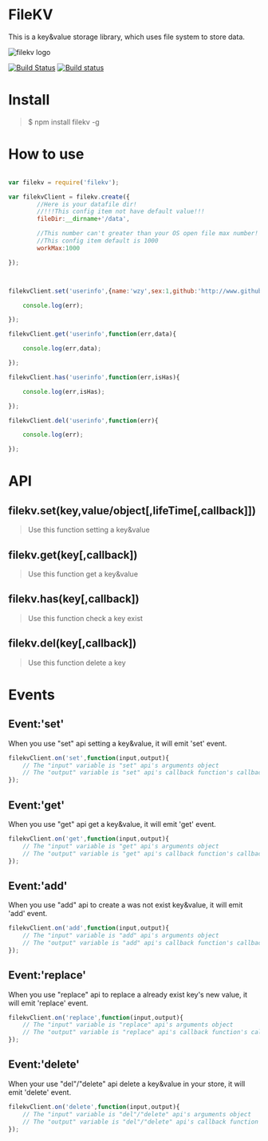 # FileKV

This is a key&value storage library, which uses file system to store data.

![filekv logo](https://raw.githubusercontent.com/zenboss/zenboss.github.io/master/images/filekv_logo.png)

[![Build Status](https://travis-ci.org/zenboss/filekv.svg?branch=master)](https://travis-ci.org/zenboss/filekv) [![Build status](https://ci.appveyor.com/api/projects/status/rg01h0j4eals8rwt?svg=true)](https://ci.appveyor.com/project/zenboss/filekv)


# Install

>$ npm install filekv -g



# How to use

``` javascript

var filekv = require('filekv');

var filekvClient = filekv.create({
		//Here is your datafile dir!
		//!!!This config item not have default value!!!
        fileDir:__dirname+'/data', 

		//This number can't greater than your OS open file max number!
		//This config item default is 1000
        workMax:1000 

});



filekvClient.set('userinfo',{name:'wzy',sex:1,github:'http://www.github.com/zenboss'},3600,function(err){

	console.log(err);

});

filekvClient.get('userinfo',function(err,data){

	console.log(err,data);

});

filekvClient.has('userinfo',function(err,isHas){

	console.log(err,isHas);

});

filekvClient.del('userinfo',function(err){

	console.log(err);

});

```

# API

## filekv.set(key,value/object[,lifeTime[,callback]])

>Use this function setting a key&value

## filekv.get(key[,callback])

>Use this function get a key&value

## filekv.has(key[,callback])

>Use this function check a key exist

## filekv.del(key[,callback])

>Use this function delete a key

# Events

## Event:'set'
When you use "set" api setting a key&value, it will emit 'set' event.
``` javascript
filekvClient.on('set',function(input,output){
    // The "input" variable is "set" api's arguments object
    // The "output" variable is "set" api's callback function's callback variable.
});
```

## Event:'get'
When you use "get" api get a key&value, it will emit 'get' event.
``` javascript
filekvClient.on('get',function(input,output){
    // The "input" variable is "get" api's arguments object
    // The "output" variable is "get" api's callback function's callback variable.
});
```

## Event:'add'
When you use "add" api to create a was not exist key&value, it will emit 'add' event.
``` javascript
filekvClient.on('add',function(input,output){
    // The "input" variable is "add" api's arguments object
    // The "output" variable is "add" api's callback function's callback variable.
});
```

## Event:'replace'
When you use "replace" api to replace a already exist key's new value, it will emit 'replace' event.
``` javascript
filekvClient.on('replace',function(input,output){
    // The "input" variable is "replace" api's arguments object
    // The "output" variable is "replace" api's callback function's callback variable.
});
```

## Event:'delete'
When your use "del"/"delete" api delete a key&value in your store, it will emit 'delete' event.
``` javascript
filekvClient.on('delete',function(input,output){
    // The "input" variable is "del"/"delete" api's arguments object
    // The "output" variable is "del"/"delete" api's callback function's callback variable.
});
```

